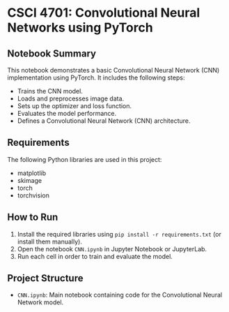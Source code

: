 # CSCI 4701: Convolutional Neural Networks using PyTorch

## Notebook Summary
This notebook demonstrates a basic Convolutional Neural Network (CNN) implementation using PyTorch. It includes the following steps:
- Trains the CNN model.
- Loads and preprocesses image data.
- Sets up the optimizer and loss function.
- Evaluates the model performance.
- Defines a Convolutional Neural Network (CNN) architecture.

## Requirements
The following Python libraries are used in this project:
- matplotlib  
- skimage  
- torch  
- torchvision

## How to Run
1. Install the required libraries using `pip install -r requirements.txt` (or install them manually).
2. Open the notebook `CNN.ipynb` in Jupyter Notebook or JupyterLab.
3. Run each cell in order to train and evaluate the model.

## Project Structure
- `CNN.ipynb`: Main notebook containing code for the Convolutional Neural Network model.

